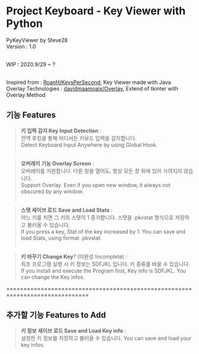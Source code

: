 # Project Keyboard - Key Viewer with Python
PyKeyViewer by Steve28 <br>
Version : 1.0 <br><br>

WIP : 2020.9/29 ~ ? <br><br>

Inspired from : [RoanH/KeysPerSecond](https://github.com/RoanH/KeysPerSecond), Key Viewer made with Java <br>
Overlay Technologies : [davidmaamoaix/Overlay](https://github.com/davidmaamoaix/Overlay), Extend of tkinter with Overlay Method<br>

## 기능 Features
> **키 입력 감지 Key Input Detection** : <br>
전역 후킹을 통해 어디서든 키보드 입력을 감지합니다.<br>
Detect Keyboard Input Anywhere by using Global Hook.<br><br>

> **오버레이 기능 Overlay Screen** : <br>
오버레이를 지원합니다. 다른 창을 열어도, 항상 모든 창 위에 있어 가려지지 않습니다.<br>
Support Overlay. Even if you open new window, it always not obscured by any window.<br><br>

> **스탯 세이브 로드 Save and Load Stats** : <br>
어느 키를 치면 그 키의 스탯이 1 증가합니다. 스탯을 .pkvstat 형식으로 저장하고 불러올 수 있습니다.<br>
If you press a key, Stat of the key increased by 1. You can save and load Stats, using format .pkvstat.<br><br>

> **키 바꾸기 Change Key**? (미완성 Incomplete) : <br>
최초 프로그램 실행 시 키 정보는 SDFJKL 입니다. 키 종류를 바꿀 수 있습니다.
If you install and execute the Program first, Key info is SDFJKL. You can change the Key infos.<br>

==============================================================================

## 추가할 기능 Features to Add
> **키 정보 세이브 로드 Save and Load Key info** : <br>
설정한 키 정보를 저장하고 불러올 수 있습니다.
You can save and load your key infos.
